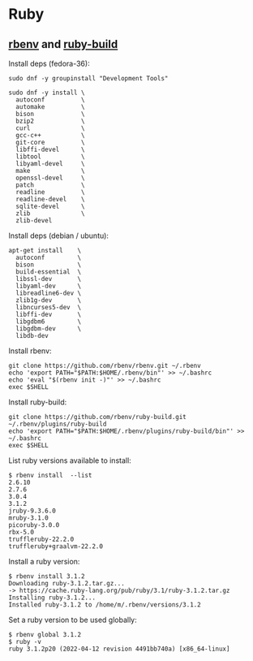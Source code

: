 # Ruby

## [rbenv](https://github.com/rbenv/rbenv) and [ruby-build](https://github.com/rbenv/ruby-build#readme)

Install deps (fedora-36):

    sudo dnf -y groupinstall "Development Tools"

    sudo dnf -y install \
      autoconf          \
      automake          \
      bison             \
      bzip2             \
      curl              \
      gcc-c++           \
      git-core          \
      libffi-devel      \
      libtool           \
      libyaml-devel     \
      make              \
      openssl-devel     \
      patch             \
      readline          \
      readline-devel    \
      sqlite-devel      \
      zlib              \
      zlib-devel

Install deps (debian / ubuntu):

    apt-get install    \
      autoconf         \
      bison            \
      build-essential  \
      libssl-dev       \
      libyaml-dev      \
      libreadline6-dev \
      zlib1g-dev       \
      libncurses5-dev  \
      libffi-dev       \
      libgdbm6         \
      libgdbm-dev      \
      libdb-dev

Install rbenv:

    git clone https://github.com/rbenv/rbenv.git ~/.rbenv
    echo 'export PATH="$PATH:$HOME/.rbenv/bin"' >> ~/.bashrc
    echo 'eval "$(rbenv init -)"' >> ~/.bashrc
    exec $SHELL

Install ruby-build:

    git clone https://github.com/rbenv/ruby-build.git ~/.rbenv/plugins/ruby-build
    echo 'export PATH="$PATH:$HOME/.rbenv/plugins/ruby-build/bin"' >> ~/.bashrc
    exec $SHELL

List ruby versions available to install:

    $ rbenv install  --list
    2.6.10
    2.7.6
    3.0.4
    3.1.2
    jruby-9.3.6.0
    mruby-3.1.0
    picoruby-3.0.0
    rbx-5.0
    truffleruby-22.2.0
    truffleruby+graalvm-22.2.0

Install a ruby version:

    $ rbenv install 3.1.2
    Downloading ruby-3.1.2.tar.gz...
    -> https://cache.ruby-lang.org/pub/ruby/3.1/ruby-3.1.2.tar.gz
    Installing ruby-3.1.2...
    Installed ruby-3.1.2 to /home/m/.rbenv/versions/3.1.2

Set a ruby version to be used globally:

    $ rbenv global 3.1.2
    $ ruby -v
    ruby 3.1.2p20 (2022-04-12 revision 4491bb740a) [x86_64-linux]


<!--
## ruby-on-rails 

- [bash-completion](https://raw.githubusercontent.com/mernen/completion-ruby/main/completion-rails)
- https://guides.rubyonrails.org/api_app.html
- https://medium.com/alturasoluciones/how-to-set-up-rails-api-app-to-use-activeadmin-79b418df8aad


    gem install rails

    rails new playlists

    rails generate scaffold playlist  \
      program                         \
      episode                         \
      playlist                        \
      artist                          \
      title                           \
      position                        \
      track                           \

    [activeadmin](https://activeadmin.info/documentation.html)

    # Gemfile
    gem 'activeadmin'
    gem 'devise'
    gem 'country_select', '~> 6.0'
    gem 'sassc'

    # api
    mkdir -p app/assets/config && echo '{}' > app/assets/config/manifest.js
    # config/application.rb
    require "sprockets/railtie"
    config.middleware.use Rack::MethodOverride
    config.middleware.use ActionDispatch::Flash
    config.middleware.use ActionDispatch::Cookies
    config.middleware.use ActionDispatch::Session::CookieStore
    $ cat api_controller.rb
    class ApiController < ActionController::API
    end
    $ cat application_controller.rb
    class ApplicationController < ActionController::Base
    end

    bin/rails generate active_admin:install
    bin/rails db:migrate db:seed

    rails generate active_admin:resource Playlist


    - [rails API](https://guides.rubyonrails.org/api_app.html)

## Play with it

    # ./db/seeds.rb
    Device.create(name: 'au01')
    Device.create(name: 'au02')
    Device.create(name: 'nz01')

    curl -X POST -H "Content-Type:application/json" \
      -d '{ "name": "foobar" }' http://localhost:3000/devices

    curl -XDELETE http://localhost:3000/devices/1

-->
